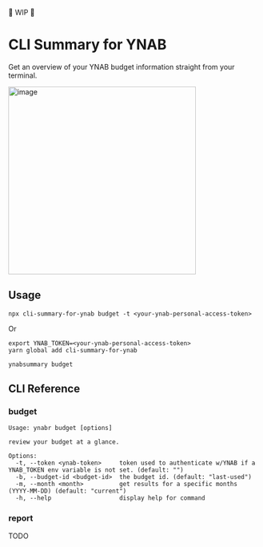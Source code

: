 👷 WIP 👷

# CLI Summary for YNAB

Get an overview of your YNAB budget information straight from your terminal.

<img width="375" alt="image" src="https://user-images.githubusercontent.com/18588917/148914272-3277b193-43aa-4387-bc86-e1a5b88d56ff.png">

## Usage
```
npx cli-summary-for-ynab budget -t <your-ynab-personal-access-token>
```

Or

```
export YNAB_TOKEN=<your-ynab-personal-access-token>
yarn global add cli-summary-for-ynab

ynabsummary budget
```

## CLI Reference

### budget
```
Usage: ynabr budget [options]

review your budget at a glance.

Options:
  -t, --token <ynab-token>     token used to authenticate w/YNAB if a YNAB_TOKEN env variable is not set. (default: "")
  -b, --budget-id <budget-id>  the budget id. (default: "last-used")
  -m, --month <month>          get results for a specific months (YYYY-MM-DD) (default: "current")
  -h, --help                   display help for command
```

### report
TODO
